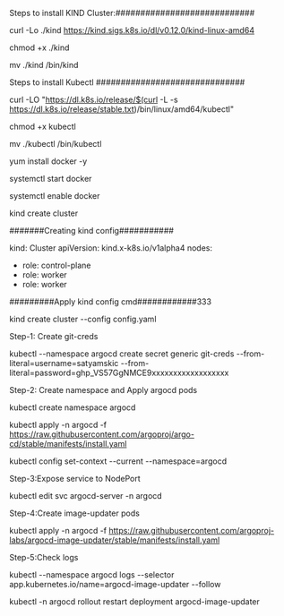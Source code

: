Steps to install KIND Cluster:############################

curl -Lo ./kind https://kind.sigs.k8s.io/dl/v0.12.0/kind-linux-amd64

chmod +x ./kind

mv ./kind /bin/kind

Steps to install Kubectl ##############################

curl -LO "https://dl.k8s.io/release/$(curl -L -s https://dl.k8s.io/release/stable.txt)/bin/linux/amd64/kubectl"

chmod +x kubectl

mv ./kubectl /bin/kubectl


yum install docker -y

systemctl start docker

systemctl enable docker


kind create cluster

#######Creating kind config###########

kind: Cluster
apiVersion: kind.x-k8s.io/v1alpha4
nodes:
- role: control-plane
- role: worker
- role: worker

#########Apply kind config cmd############333

kind create cluster --config config.yaml

Step-1: Create git-creds

kubectl --namespace argocd create secret generic git-creds --from-literal=username=satyamskic --from-literal=password=ghp_VS57GgNMCE9xxxxxxxxxxxxxxxxxx


Step-2: Create namespace and Apply argocd pods

kubectl create namespace argocd

kubectl apply -n argocd -f https://raw.githubusercontent.com/argoproj/argo-cd/stable/manifests/install.yaml

kubectl config set-context --current --namespace=argocd

Step-3:Expose service to NodePort

kubectl edit svc argocd-server -n argocd

Step-4:Create image-updater pods

kubectl apply -n argocd -f https://raw.githubusercontent.com/argoproj-labs/argocd-image-updater/stable/manifests/install.yaml

Step-5:Check logs

kubectl --namespace argocd logs --selector app.kubernetes.io/name=argocd-image-updater --follow

kubectl -n argocd rollout restart deployment argocd-image-updater
